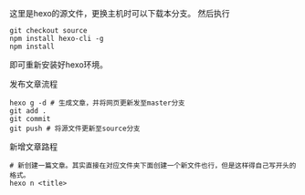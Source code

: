 这里是hexo的源文件，更换主机时可以下载本分支。
然后执行
```
git checkout source
npm install hexo-cli -g
npm install
```
即可重新安装好hexo环境。

发布文章流程
```
hexo g -d # 生成文章，并将网页更新发至master分支
git add .
git commit
git push # 将源文件更新至source分支
```

新增文章路程
```
# 新创建一篇文章。其实直接在对应文件夹下面创建一个新文件也行，但是这样得自己写开头的格式。
hexo n <title>
```